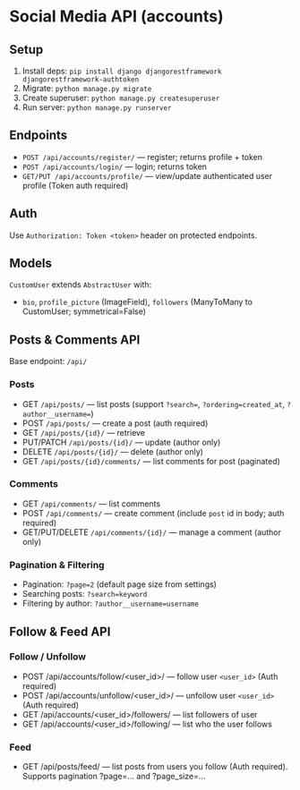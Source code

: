 # Social Media API (accounts)

## Setup
1. Install deps: `pip install django djangorestframework djangorestframework-authtoken`
2. Migrate: `python manage.py migrate`
3. Create superuser: `python manage.py createsuperuser`
4. Run server: `python manage.py runserver`

## Endpoints
- `POST /api/accounts/register/` — register; returns profile + token
- `POST /api/accounts/login/` — login; returns token
- `GET/PUT /api/accounts/profile/` — view/update authenticated user profile (Token auth required)

## Auth
Use `Authorization: Token <token>` header on protected endpoints.

## Models
`CustomUser` extends `AbstractUser` with:
- `bio`, `profile_picture` (ImageField), `followers` (ManyToMany to CustomUser; symmetrical=False)

## Posts & Comments API

Base endpoint: `/api/`

### Posts
- GET `/api/posts/` — list posts (support `?search=`, `?ordering=created_at`, `?author__username=`)
- POST `/api/posts/` — create a post (auth required)
- GET `/api/posts/{id}/` — retrieve
- PUT/PATCH `/api/posts/{id}/` — update (author only)
- DELETE `/api/posts/{id}/` — delete (author only)
- GET `/api/posts/{id}/comments/` — list comments for post (paginated)

### Comments
- GET `/api/comments/` — list comments
- POST `/api/comments/` — create comment (include `post` id in body; auth required)
- GET/PUT/DELETE `/api/comments/{id}/` — manage a comment (author only)

### Pagination & Filtering
- Pagination: `?page=2` (default page size from settings)
- Searching posts: `?search=keyword`
- Filtering by author: `?author__username=username`


## Follow & Feed API

### Follow / Unfollow
- POST /api/accounts/follow/<user_id>/ — follow user `<user_id>` (Auth required)
- POST /api/accounts/unfollow/<user_id>/ — unfollow user `<user_id>` (Auth required)
- GET /api/accounts/<user_id>/followers/ — list followers of user
- GET /api/accounts/<user_id>/following/ — list who the user follows

### Feed
- GET /api/posts/feed/ — list posts from users you follow (Auth required). Supports pagination ?page=... and ?page_size=...
